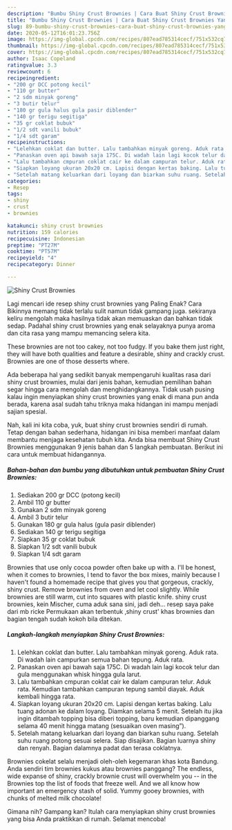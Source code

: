 ```yaml
---
description: "Bumbu Shiny Crust Brownies | Cara Buat Shiny Crust Brownies Yang Lezat Sekali"
title: "Bumbu Shiny Crust Brownies | Cara Buat Shiny Crust Brownies Yang Lezat Sekali"
slug: 89-bumbu-shiny-crust-brownies-cara-buat-shiny-crust-brownies-yang-lezat-sekali
date: 2020-05-12T16:01:23.756Z
image: https://img-global.cpcdn.com/recipes/807ead785314cecf/751x532cq70/shiny-crust-brownies-foto-resep-utama.jpg
thumbnail: https://img-global.cpcdn.com/recipes/807ead785314cecf/751x532cq70/shiny-crust-brownies-foto-resep-utama.jpg
cover: https://img-global.cpcdn.com/recipes/807ead785314cecf/751x532cq70/shiny-crust-brownies-foto-resep-utama.jpg
author: Isaac Copeland
ratingvalue: 3.3
reviewcount: 6
recipeingredient:
- "200 gr DCC potong kecil"
- "110 gr butter"
- "2 sdm minyak goreng"
- "3 butir telur"
- "180 gr gula halus gula pasir diblender"
- "140 gr terigu segitiga"
- "35 gr coklat bubuk"
- "1/2 sdt vanili bubuk"
- "1/4 sdt garam"
recipeinstructions:
- "Lelehkan coklat dan butter. Lalu tambahkan minyak goreng. Aduk rata. Di wadah lain campurkan semua bahan tepung. Aduk rata."
- "Panaskan oven api bawah saja 175C. Di wadah lain lagi kocok telur dan gula menggunakan whisk hingga gula larut."
- "Lalu tambahkan cmpuran coklat cair ke dalam campuran telur. Aduk rata. Kemudian tambahkan campuran tepung sambil diayak. Aduk kembali hingga rata."
- "Siapkan loyang ukuran 20x20 cm. Lapisi dengan kertas baking. Lalu tuang adonan ke dalam loyang. Diamkan selama 5 menit. Setelah itu jika ingin ditambah topping bisa diberi topping, baru kemudian dipanggang selama 40 menit hingga matang (sesuaikan oven masing”)."
- "Setelah matang keluarkan dari loyang dan biarkan suhu ruang. Setelah suhu ruang potong sesuai selera. Siap disajikan. Bagian luarnya shiny dan renyah. Bagian dalamnya padat dan terasa coklatnya."
categories:
- Resep
tags:
- shiny
- crust
- brownies

katakunci: shiny crust brownies 
nutrition: 159 calories
recipecuisine: Indonesian
preptime: "PT27M"
cooktime: "PT57M"
recipeyield: "4"
recipecategory: Dinner

---
```



![Shiny Crust Brownies](https://img-global.cpcdn.com/recipes/807ead785314cecf/751x532cq70/shiny-crust-brownies-foto-resep-utama.jpg)

Lagi mencari ide resep shiny crust brownies yang Paling Enak? Cara Bikinnya memang tidak terlalu sulit namun tidak gampang juga. sekiranya keliru mengolah maka hasilnya tidak akan memuaskan dan bahkan tidak sedap. Padahal shiny crust brownies yang enak selayaknya punya aroma dan cita rasa yang mampu memancing selera kita.

These brownies are not too cakey, not too fudgy. If you bake them just right, they will have both qualities and feature a desirable, shiny and crackly crust. Brownies are one of those desserts where.

Ada beberapa hal yang sedikit banyak mempengaruhi kualitas rasa dari shiny crust brownies, mulai dari jenis bahan, kemudian pemilihan bahan segar hingga cara mengolah dan menghidangkannya. Tidak usah pusing kalau ingin menyiapkan shiny crust brownies yang enak di mana pun anda berada, karena asal sudah tahu triknya maka hidangan ini mampu menjadi sajian spesial.


Nah, kali ini kita coba, yuk, buat shiny crust brownies sendiri di rumah. Tetap dengan bahan sederhana, hidangan ini bisa memberi manfaat dalam membantu menjaga kesehatan tubuh kita. Anda bisa membuat Shiny Crust Brownies menggunakan 9 jenis bahan dan 5 langkah pembuatan. Berikut ini cara untuk membuat hidangannya.

<!--inarticleads1-->

##### Bahan-bahan dan bumbu yang dibutuhkan untuk pembuatan Shiny Crust Brownies:

1. Sediakan 200 gr DCC (potong kecil)
1. Ambil 110 gr butter
1. Gunakan 2 sdm minyak goreng
1. Ambil 3 butir telur
1. Gunakan 180 gr gula halus (gula pasir diblender)
1. Sediakan 140 gr terigu segitiga
1. Siapkan 35 gr coklat bubuk
1. Siapkan 1/2 sdt vanili bubuk
1. Siapkan 1/4 sdt garam


Brownies that use only cocoa powder often bake up with a. I&#39;ll be honest, when it comes to brownies, I tend to favor the box mixes, mainly because I haven&#39;t found a homemade recipe that gives you that gorgeous, crackly, shiny crust. Remove brownies from oven and let cool slightly. While brownies are still warm, cut into squares with plastic knife. shiny crust brownies, kein Mischer, cuma aduk sana sini, jadi deh… resep saya pake dari mb ricke Permukaan akan terbentuk ‚shiny crust&#39; khas brownies dan bagian tengah sudah kokoh bila ditekan. 

<!--inarticleads2-->

##### Langkah-langkah menyiapkan Shiny Crust Brownies:

1. Lelehkan coklat dan butter. Lalu tambahkan minyak goreng. Aduk rata. Di wadah lain campurkan semua bahan tepung. Aduk rata.
1. Panaskan oven api bawah saja 175C. Di wadah lain lagi kocok telur dan gula menggunakan whisk hingga gula larut.
1. Lalu tambahkan cmpuran coklat cair ke dalam campuran telur. Aduk rata. Kemudian tambahkan campuran tepung sambil diayak. Aduk kembali hingga rata.
1. Siapkan loyang ukuran 20x20 cm. Lapisi dengan kertas baking. Lalu tuang adonan ke dalam loyang. Diamkan selama 5 menit. Setelah itu jika ingin ditambah topping bisa diberi topping, baru kemudian dipanggang selama 40 menit hingga matang (sesuaikan oven masing”).
1. Setelah matang keluarkan dari loyang dan biarkan suhu ruang. Setelah suhu ruang potong sesuai selera. Siap disajikan. Bagian luarnya shiny dan renyah. Bagian dalamnya padat dan terasa coklatnya.


Brownies cokelat selalu menjadi oleh-oleh kegemaran khas kota Bandung. Anda sendiri tim brownies kukus atau brownies panggang? The endless, wide expanse of shiny, crackly brownie crust will overwhelm you -- in the Brownies top the list of foods that freeze well. And we all know how important an emergency stash of solid. Yummy gooey brownies, with chunks of melted milk chocolate! 

Gimana nih? Gampang kan? Itulah cara menyiapkan shiny crust brownies yang bisa Anda praktikkan di rumah. Selamat mencoba!
